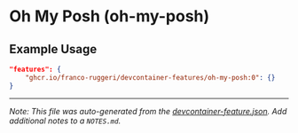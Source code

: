 
# Oh My Posh (oh-my-posh)



## Example Usage

```json
"features": {
    "ghcr.io/franco-ruggeri/devcontainer-features/oh-my-posh:0": {}
}
```





---

_Note: This file was auto-generated from the [devcontainer-feature.json](https://github.com/franco-ruggeri/devcontainer-features/blob/main/src/oh-my-posh/devcontainer-feature.json).  Add additional notes to a `NOTES.md`._
